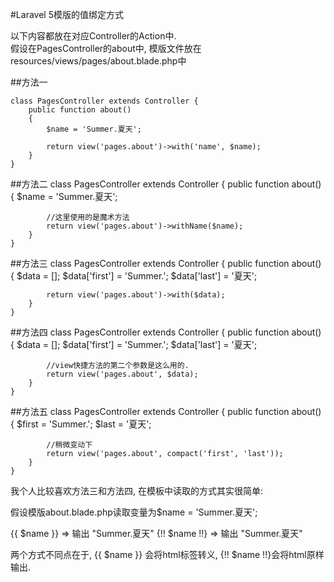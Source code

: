 #Laravel 5模版的值绑定方式

以下内容都放在对应Controller的Action中.  
假设在PagesController的about中, 模版文件放在resources/views/pages/about.blade.php中

##方法一

	class PagesController extends Controller {
	    public function about()
	    {
	    	$name = 'Summer.夏天';
	    	
	    	return view('pages.about')->with('name', $name);
	    }
	}
	
##方法二
	class PagesController extends Controller {
	    public function about()
	    {
	    	$name = 'Summer.夏天';
	    	
	    	//这里使用的是魔术方法
	    	return view('pages.about')->withName($name);
	    }
	}
	
##方法三
	class PagesController extends Controller {
	    public function about()
	    {
	    	$data = [];
	    	$data['first'] = 'Summer.';
	    	$data['last']  = '夏天';
	    	
	    	return view('pages.about')->with($data);
	    }
	}
	
##方法四
	class PagesController extends Controller {
	    public function about()
	    {
	    	$data = [];
	    	$data['first'] = 'Summer.';
	    	$data['last']  = '夏天';
	    	
	    	//view快捷方法的第二个参数是这么用的.
	    	return view('pages.about', $data);
	    }
	}

##方法五
	class PagesController extends Controller {
	    public function about()
	    {
	    	$first = 'Summer.';
	    	$last  = '夏天';
	    	
	    	//稍微变动下
	    	return view('pages.about', compact('first', 'last'));
	    }
	}
	
我个人比较喜欢方法三和方法四, 在模板中读取的方式其实很简单:

假设模版about.blade.php读取变量为$name = 'Summer.夏天';

{{ $name }} => 输出 "Summer.夏天"
{!! $name !!} => 输出 "Summer.夏天"

两个方式不同点在于, {{ $name }} 会将html标签转义, {!! $name !!}会将html原样输出.